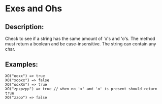# Exes and Ohs

## Description:

Check to see if a string has the same amount of 'x's and 'o's.
The method must return a boolean and be case-insensitive. The string can contain any char.

## Examples:

```
XO("ooxx") => true
XO("xooxx") => false
XO("ooxXm") => true
XO("zpzpzpp") => true // when no 'x' and 'o' is present should return true
XO("zzoo") => false
```